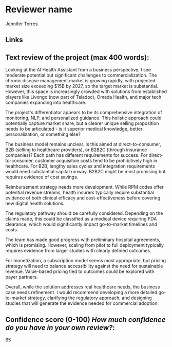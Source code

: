 # Reviewer name
Jennifer Torres

## Links

## Text review of the project (max 400 words):
Looking at the AI Health Assistant from a business perspective, I see moderate potential but significant challenges to commercialization. The chronic disease management market is growing rapidly, with projected market size exceeding $15B by 2027, so the target market is substantial. However, this space is increasingly crowded with solutions from established players like Livongo (now part of Teladoc), Omada Health, and major tech companies expanding into healthcare.

The project's differentiator appears to be its comprehensive integration of monitoring, NLP, and personalized guidance. This holistic approach could potentially capture market share, but a clearer unique selling proposition needs to be articulated - is it superior medical knowledge, better personalization, or something else?

The business model remains unclear. Is this aimed at direct-to-consumer, B2B (selling to healthcare providers), or B2B2C (through insurance companies)? Each path has different requirements for success. For direct-to-consumer, customer acquisition costs tend to be prohibitively high in healthcare. For B2B, lengthy sales cycles and integration requirements would need substantial capital runway. B2B2C might be most promising but requires evidence of cost savings.

Reimbursement strategy needs more development. While RPM codes offer potential revenue streams, health insurers typically require substantial evidence of both clinical efficacy and cost-effectiveness before covering new digital health solutions.

The regulatory pathway should be carefully considered. Depending on the claims made, this could be classified as a medical device requiring FDA clearance, which would significantly impact go-to-market timelines and costs.

The team has made good progress with preliminary hospital agreements, which is promising. However, scaling from pilot to full deployment typically requires evidence from larger studies with clearly defined outcomes.

For monetization, a subscription model seems most appropriate, but pricing strategy will need to balance accessibility against the need for sustainable revenue. Value-based pricing tied to outcomes could be explored with payer partners.

Overall, while the solution addresses real healthcare needs, the business case needs refinement. I would recommend developing a more detailed go-to-market strategy, clarifying the regulatory approach, and designing studies that will generate the evidence needed for commercial adoption.

## Confidence score (0-100) _How much confidence do you have in your own review?_:
65
